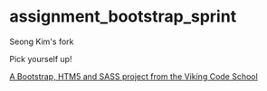 assignment_bootstrap_sprint
===========================
Seong Kim's fork

Pick yourself up!

[A Bootstrap, HTM5 and SASS project from the Viking Code School](http://www.vikingcodeschool.com)
